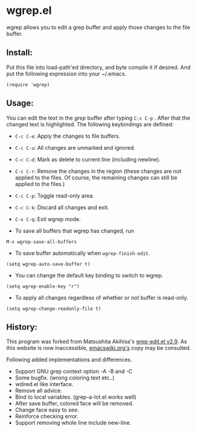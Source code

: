wgrep.el
========

wgrep allows you to edit a grep buffer and apply those changes to
the file buffer.

## Install:

Put this file into load-path'ed directory, and byte compile it if
desired. And put the following expression into your ~/.emacs.

```
(require 'wgrep)
```

## Usage:

You can edit the text in the *grep* buffer after typing `C-c C-p` .
After that the changed text is highlighted.
The following keybindings are defined:

* `C-c C-e`: Apply the changes to file buffers.
* `C-c C-u`: All changes are unmarked and ignored.
* `C-c C-d`: Mark as delete to current line (including newline).
* `C-c C-r`: Remove the changes in the region (these changes are not
  applied to the files. Of course, the remaining
  changes can still be applied to the files.)
* `C-c C-p`: Toggle read-only area.
* `C-c C-k`: Discard all changes and exit.
* `C-x C-q`: Exit wgrep mode.

* To save all buffers that wgrep has changed, run

```
M-x wgrep-save-all-buffers
```

* To save buffer automatically when `wgrep-finish-edit`.

```
(setq wgrep-auto-save-buffer t)
```

* You can change the default key binding to switch to wgrep.

```
(setq wgrep-enable-key "r")
```

* To apply all changes regardless of whether or not buffer is read-only.

```
(setq wgrep-change-readonly-file t)
```

## History:

This program was forked from Matsushita Akihisa's [grep-edit.el
v2.9](http://www.bookshelf.jp/elc/grep-edit.el).  As this website is
now inaccessible,
[emacswiki.org's](https://www.emacswiki.org/emacs/grep-edit.el) copy
may be consulted.

Following added implementations and differences.
* Support GNU grep context option -A -B and -C
* Some bugfix. (wrong coloring text etc..)
* wdired.el like interface.
* Remove all advice.
* Bind to local variables. (grep-a-lot.el works well)
* After save buffer, colored face will be removed.
* Change face easy to see.
* Reinforce checking error.
* Support removing whole line include new-line.

